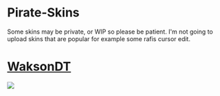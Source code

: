 # Pirate-Skins
Some skins may be private, or WIP so please be patient.
I'm not going to upload skins that are popular for example some rafis cursor edit.

# [WaksonDT](https://www.dropbox.com/s/6a5oi4xj6w9x9jw/-%20%20%20%20%20%23%20WaksonDT.osk?dl=1)
![](https://osu.ppy.sh/ss/14433915/90ef)
